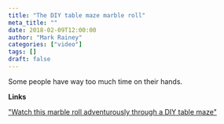 ```yaml
---
title: "The DIY table maze marble roll"
meta_title: ""
date: 2018-02-09T12:00:00
author: "Mark Rainey"
categories: ["video"]
tags: []
draft: false
---
```

Some people have way too much time on their hands.

__Links__

["Watch this marble roll adventurously through a DIY table maze"](https://www.theverge.com/tldr/2018/2/9/16994356/youtube-marble-diy-table-maze)

